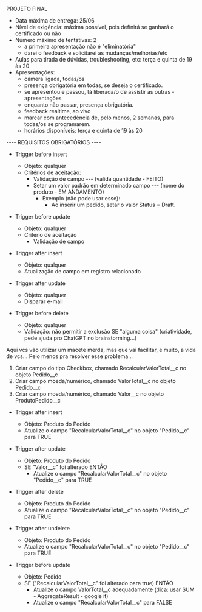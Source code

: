 PROJETO FINAL
- Data máxima de entrega: 25/06
- Nível de exigência: máxima possível, pois definirá se ganhará o certificado ou não
- Número máximo de tentativas: 2
    - a primeira apresentação não é "eliminatória"
    - darei o feedback e solicitarei as mudanças/melhorias/etc
- Aulas para tirada de dúvidas, troubleshooting, etc: terça e quinta de 19 às 20
- Apresentações: 
    - câmera ligada, todas/os
    - presença obrigatória em todas, se deseja o certificado.
    - se apresentou e passou, tá liberada/o de assistir as outras - apresentações
    - enquanto não passar, presença obrigatória.
    - feedback realtime, ao vivo
    - marcar com antecedência de, pelo menos, 2 semanas, para todas/os se programarem.
    - horários disponíveis: terça e quinta de 19 às 20




---- REQUISITOS OBRIGATÓRIOS ----

- Trigger before insert
    - Objeto: qualquer
    - Critérios de aceitação: 
        - Validação de campo --- (valida quantidade - FEITO)
        - Setar um valor padrão em determinado campo --- (nome do produto - EM ANDAMENTO)
            - Exemplo (não pode usar esse):
                - Ao inserir um pedido, setar o valor Status = Draft.

- Trigger before update
    - Objeto: qualquer
    - Critério de aceitação
        - Validação de campo

- Trigger after insert
    - Objeto: qualquer
    - Atualização de campo em registro relacionado

- Trigger after update
    - Objeto: qualquer
    - Disparar e-mail

- Trigger before delete
    - Objeto: qualquer
    - Validação: não permitir a exclusão SE "alguma coisa" (criatividade, pede ajuda pro ChatGPT no brainstorming...)





Aqui vcs vão utilizar um macete merda, mas que vai facilitar, e muito, a vida de vcs...
Pelo menos pra resolver esse problema...
1) Criar campo do tipo Checkbox, chamado RecalcularValorTotal__c no objeto Pedido__c
2) Criar campo moeda/numérico, chamado ValorTotal__c no objeto Pedido__c
3) Criar campo moeda/numérico, chamado Valor__c no objeto ProdutoPedido__c

- Trigger after insert
    - Objeto: Produto do Pedido
    - Atualize o campo "RecalcularValorTotal__c" no objeto "Pedido__c" para TRUE
- Trigger after update
    - Objeto: Produto do Pedido
    - SE "Valor__c" foi alterado ENTÃO
        - Atualize o campo "RecalcularValorTotal__c" no objeto "Pedido__c" para TRUE
- Trigger after delete
    - Objeto: Produto do Pedido
    - Atualize o campo "RecalcularValorTotal__c" no objeto "Pedido__c" para TRUE
- Trigger after undelete
    - Objeto: Produto do Pedido
    - Atualize o campo "RecalcularValorTotal__c" no objeto "Pedido__c" para TRUE

- Trigger before update
    - Objeto: Pedido
    - SE ("RecalcularValorTotal__c" foi alterado para true) ENTÃO
        - Atualize o campo ValorTotal__c adequadamente (dica: usar SUM - AggregateResult - google it)
        - Atualize o campo "RecalcularValorTotal__c" para FALSE